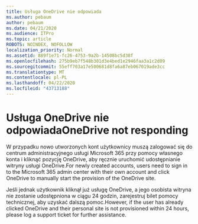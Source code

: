```yaml
---
title: Usługa OneDrive nie odpowiada
ms.author: pebaum
author: pebaum
ms.date: 04/21/2020
ms.audience: ITPro
ms.topic: article
ROBOTS: NOINDEX, NOFOLLOW
localization_priority: Normal
ms.assetid: 889f1e71-fc26-4753-9a2b-14508bc5d38f
ms.openlocfilehash: 275b9eb7f548b301d3e4bed1e2946faa3a1c2d09
ms.sourcegitcommit: 55eff703a17e500681d8fa6a87eb067019ade3cc
ms.translationtype: MT
ms.contentlocale: pl-PL
ms.lasthandoff: 04/22/2020
ms.locfileid: "43713188"
---
```

# <a name="onedrive-not-responding"></a><span data-ttu-id="ca7d4-102">Usługa OneDrive nie odpowiada</span><span class="sxs-lookup"><span data-stu-id="ca7d4-102">OneDrive not responding</span></span>

<span data-ttu-id="ca7d4-103">W przypadku nowo utworzonych kont użytkownicy muszą zalogować się do centrum administracyjnego usługi Microsoft 365 przy pomocy własnego konta i kliknąć pozycję OneDrive, aby ręcznie uruchomić udostępnianie witryny usługi OneDrive.</span><span class="sxs-lookup"><span data-stu-id="ca7d4-103">For newly created accounts, users need to sign in to the Microsoft 365 admin center with their own account and click OneDrive to manually start the provision of the OneDrive site.</span></span>
  
<span data-ttu-id="ca7d4-104">Jeśli jednak użytkownik kliknął już usługę OneDrive, a jego osobista witryna nie zostanie udostępniona w ciągu 24 godzin, zarejestruj bilet pomocy technicznej, aby uzyskać dalszą pomoc.</span><span class="sxs-lookup"><span data-stu-id="ca7d4-104">However, if the user has already clicked OneDrive and their personal site is not provisioned within 24 hours, please log a support ticket for further assistance.</span></span>
  

